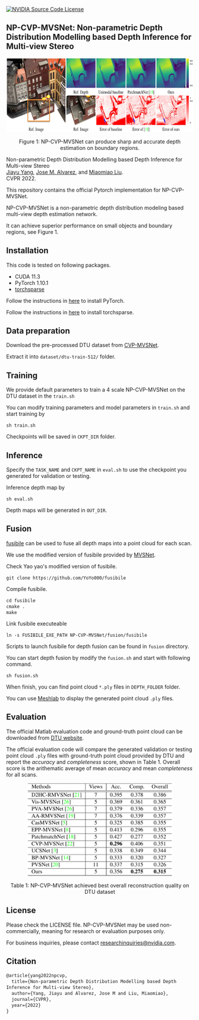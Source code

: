 [![NVIDIA Source Code License](https://img.shields.io/badge/license-NSCL-blue.svg)](https://github.com/NVlabs/NP-CVP-MVSNet/blob/master/LICENSE)

## NP-CVP-MVSNet: Non-parametric Depth Distribution Modelling based Depth Inference for Multi-view Stereo

<div align="center">
  <img src="./resources/compare_.png" height="200">
</div>
<p align="center">
  Figure 1: NP-CVP-MVSNet can produce sharp and accurate depth estimation on boundary regions.
</p>

Non-parametric Depth Distribution Modelling based Depth Inference for Multi-view Stereo<br>
[Jiayu Yang](https://jiayuyang.me), [Jose M. Alvarez](https://rsu.data61.csiro.au/people/jalvarez/), and [Miaomiao Liu](http://users.cecs.anu.edu.au/~mliu/).<br>
CVPR 2022.

This repository contains the official Pytorch implementation for NP-CVP-MVSNet.

NP-CVP-MVSNet is a non-parametric depth distribution modeling based multi-view depth estimation network.

It can achieve superior performance on small objects and boundary regions, see Figure 1.

## Installation

This code is tested on following packages.

* CUDA 11.3
* PyTorch 1.10.1
* [torchsparse](https://github.com/mit-han-lab/torchsparse)

Follow the instructions in [here](https://pytorch.org/get-started/previous-versions/) to install PyTorch.

Follow the instructions in [here](https://github.com/mit-han-lab/torchsparse) to install torchsparse.

## Data preparation

Download the pre-processed DTU dataset from [CVP-MVSNet](https://github.com/JiayuYANG/CVP-MVSNet).

Extract it into ```dataset/dtu-train-512/``` folder.

## Training
We provide default parameters to train a 4 scale NP-CVP-MVSNet on the DTU dataset in the ```train.sh```

You can modify training parameters and model parameters in ```train.sh``` and start training by
```
sh train.sh
```
Checkpoints will be saved in ```CKPT_DIR``` folder.

## Inference
Specify the ```TASK_NAME``` and ```CKPT_NAME``` in ```eval.sh``` to use the checkpoint you generated for validation or testing.

Inference depth map by 

```
sh eval.sh
```
Depth maps will be generated in ```OUT_DIR```.

## Fusion
[fusibile](https://github.com/kysucix/fusibile) can be used to fuse all depth maps into a point cloud for each scan.

We use the modified version of fusibile provided by [MVSNet](https://github.com/YoYo000/MVSNet).

Check Yao yao's modified version of fusibile.

```
git clone https://github.com/YoYo000/fusibile
```

Compile fusibile.

```
cd fusibile
cmake .
make
```

Link fusibile executeable
```
ln -s FUSIBILE_EXE_PATH NP-CVP-MVSNet/fusion/fusibile
```
Scripts to launch fusibile for depth fusion can be found in ```fusion``` directory.

You can start depth fusion by modify the ```fusion.sh``` and start with following command.

```
sh fusion.sh
```

When finish, you can find point cloud ```*.ply``` files in ```DEPTH_FOLDER``` folder.

You can use [Meshlab](https://www.meshlab.net/) to display the generated point cloud ```.ply``` files.

## Evaluation
The official Matlab evaluation code and ground-truth point cloud can be downloaded from [DTU website](https://roboimagedata.compute.dtu.dk/?page_id=36).

The official evaluation code will compare the generated validation or testing point cloud ```.ply``` files with ground-truth point cloud provided by DTU and report the *accuracy* and *completeness* score, shown in Table 1. Overall score is the arithematic average of mean *accuracy* and mean *completeness* for all scans.

<div align="center">
  <img src="./resources/dtu.png" height="250">
</div>
<p align="center">
  Table 1: NP-CVP-MVSNet achieved best overall reconstruction quality on DTU dataset
</p>

## License
Please check the LICENSE file. NP-CVP-MVSNet may be used non-commercially, meaning for research or 
evaluation purposes only. 

For business inquiries, please contact 
[researchinquiries@nvidia.com](mailto:researchinquiries@nvidia.com).

## Citation
```
@article{yang2022npcvp,
  title={Non-parametric Depth Distribution Modelling based Depth Inference for Multi-view Stereo},
  author={Yang, Jiayu and Alvarez, Jose M and Liu, Miaomiao},
  journal={CVPR},
  year={2022}
}
```